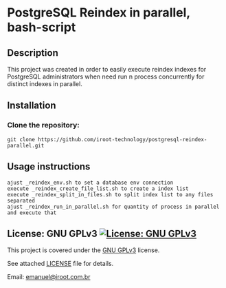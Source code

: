 # PostgreSQL Reindex in parallel, bash-script
  
  ##  Description

  This project was created in order to easily execute reindex indexes for PostgreSQL administrators when need run n process concurrently for distinct indexes in parallel.
  
  ##  Installation

  ### Clone the repository: 
    git clone https://github.com/iroot-technology/postgresql-reindex-parallel.git
      
  ##  Usage instructions  
    ajust _reindex_env.sh to set a database env connection
    execute _reindex_create_file_list.sh to create a index list
    execute _reindex_split_in_files.sh to split index list to any files separated
    ajust _reindex_run_in_parallel.sh for quantity of process in parallel and execute that
    
  ##  License: GNU GPLv3 [![License: GNU GPLv3](https://github.com/iroot-technology/postgresql-reindex-parallel/assets/52215486/b7061021-1a70-4a54-b693-5df75263b3fb)](https://www.gnu.org/licenses/gpl-3.0.en.html)

  This project is covered under the [GNU GPLv3](https://www.gnu.org/licenses/gpl-3.0.en.html) license.  
    
  See attached [LICENSE](./LICENSE) file for details.  
    

  Email:  emanuel@iroot.com.br
